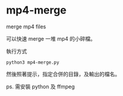 # mp4-merge
merge mp4 files

可以快速 merge 一堆 mp4 的小碎檔。

執行方式

~~~
python3 mp4-merge.py
~~~

然後照著提示，指定合併的目錄，及輸出的檔名。

ps. 需安裝 python 及 ffmpeg
